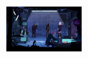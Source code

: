 
<p align="center">
  <img src="https://github.com/eyron03/eyron03/blob/main/bg.gif" width="200">
</p>
